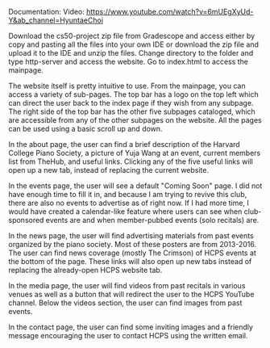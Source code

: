 Documentation:
Video: https://www.youtube.com/watch?v=6mUEgXyUd-Y&ab_channel=HyuntaeChoi

Download the cs50-project zip file from Gradescope and access either by copy and pasting all the files
into your own IDE or download the zip file and upload it to the IDE and unzip the files. Change directory to the folder and
type http-server and access the website. Go to index.html to access the mainpage.

The website itself is pretty intuitive to use. From the mainpage, you can access a variety of sub-pages.
The top bar has a logo on the top left which can direct the user back to the index page if they wish from any subpage.
The right side of the top bar has the other five subpages cataloged, which are accessible from any of the other subpages on the website.
All the pages can be used using a basic scroll up and down.

In the about page, the user can find a brief description of the Harvard College Piano Society, a picture of Yuja Wang at an event,
current members list from TheHub, and useful links. Clicking any of the five useful links will open up a new tab, instead of
replacing the current website.

In the events page, the user will see a default "Coming Soon" page. I did not have enough time to fill it in, and because I
am trying to revive this club, there are also no events to advertise as of right now. If I had more time, I would have created
a calendar-like feature where users can see when club-sponsored events are and when member-pubbed events (solo recitals) are.

In the news page, the user will find advertising materials from past events organized by the piano society. Most of these posters
are from 2013-2016. The user can find news coverage (mostly The Crimson) of HCPS events at the bottom of the page. These
links will also open up new tabs instead of replacing the already-open HCPS website tab.

In the media page, the user will find videos from past recitals in various venues as well as a button that will redirect
the user to the HCPS YouTube channel. Below the videos section, the user can find images from past events.

In the contact page, the user can find some inviting images and a friendly message encouraging the user to contact HCPS
using the written email.